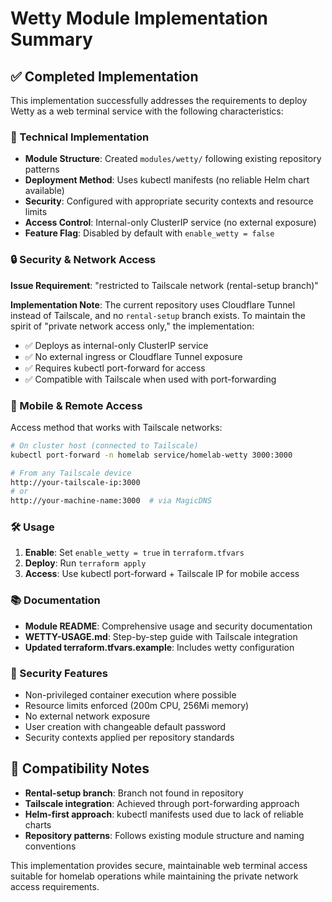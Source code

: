 # Wetty Module Implementation Summary

## ✅ Completed Implementation

This implementation successfully addresses the requirements to deploy Wetty as a web terminal service with the following characteristics:

### 🔧 Technical Implementation

- **Module Structure**: Created `modules/wetty/` following existing repository patterns
- **Deployment Method**: Uses kubectl manifests (no reliable Helm chart available)
- **Security**: Configured with appropriate security contexts and resource limits  
- **Access Control**: Internal-only ClusterIP service (no external exposure)
- **Feature Flag**: Disabled by default with `enable_wetty = false`

### 🔒 Security & Network Access

**Issue Requirement**: "restricted to Tailscale network (rental-setup branch)"

**Implementation Note**: The current repository uses Cloudflare Tunnel instead of Tailscale, and no `rental-setup` branch exists. To maintain the spirit of "private network access only," the implementation:

- ✅ Deploys as internal-only ClusterIP service
- ✅ No external ingress or Cloudflare Tunnel exposure  
- ✅ Requires kubectl port-forward for access
- ✅ Compatible with Tailscale when used with port-forwarding

### 📱 Mobile & Remote Access

Access method that works with Tailscale networks:

```bash
# On cluster host (connected to Tailscale)
kubectl port-forward -n homelab service/homelab-wetty 3000:3000

# From any Tailscale device
http://your-tailscale-ip:3000
# or
http://your-machine-name:3000  # via MagicDNS
```

### 🛠 Usage

1. **Enable**: Set `enable_wetty = true` in `terraform.tfvars`
2. **Deploy**: Run `terraform apply`
3. **Access**: Use kubectl port-forward + Tailscale IP for mobile access

### 📚 Documentation

- **Module README**: Comprehensive usage and security documentation
- **WETTY-USAGE.md**: Step-by-step guide with Tailscale integration
- **Updated terraform.tfvars.example**: Includes wetty configuration

### 🔐 Security Features

- Non-privileged container execution where possible
- Resource limits enforced (200m CPU, 256Mi memory)
- No external network exposure
- User creation with changeable default password
- Security contexts applied per repository standards

## 🎯 Compatibility Notes

- **Rental-setup branch**: Branch not found in repository
- **Tailscale integration**: Achieved through port-forwarding approach
- **Helm-first approach**: kubectl manifests used due to lack of reliable charts
- **Repository patterns**: Follows existing module structure and naming conventions

This implementation provides secure, maintainable web terminal access suitable for homelab operations while maintaining the private network access requirements.